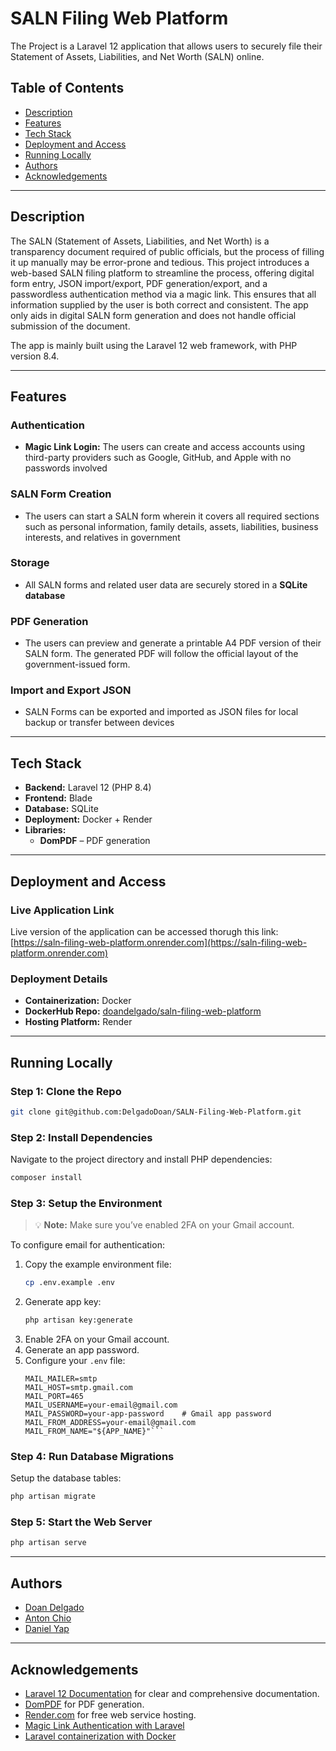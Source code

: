 # SALN Filing Web Platform
The Project is a Laravel 12 application that allows users to securely file their Statement of Assets, Liabilities, and Net Worth (SALN) online.

## Table of Contents
- [Description](#description)
- [Features](#features)
- [Tech Stack](#tech-stack)
- [Deployment and Access](#deployment-and-access)
- [Running Locally](#running-locally)
- [Authors](#authors)
- [Acknowledgements](#acknowledgements)

---
## Description
The SALN (Statement of Assets, Liabilities, and Net Worth) is a transparency document required of public officials, but the process of filling it up manually may be error-prone and tedious. This project introduces a web-based SALN filing platform to streamline the process, offering digital form entry, JSON import/export, PDF generation/export, and a passwordless authentication method via a magic link. This ensures that all information supplied by the user is both correct and consistent. The app only aids in digital SALN form generation and does not handle official submission of the document. 

The app is mainly built using the Laravel 12 web framework, with PHP version 8.4.

---
## Features

### Authentication 
- **Magic Link Login:** The users can create and access accounts using third-party providers such as Google, GitHub, and Apple with no passwords involved

### SALN Form Creation 
- The users can start a SALN form wherein it covers all required sections such as personal information, family details, assets, liabilities, business interests, and relatives in government

### Storage
- All SALN forms and related user data are securely stored in a **SQLite database**

### PDF Generation
- The users can preview and generate a printable A4 PDF version of their SALN form. The generated PDF will follow the official layout of the government-issued form.

### Import and Export JSON
- SALN Forms can be exported and imported as JSON files for local backup or transfer between devices

---
## Tech Stack
- **Backend:** Laravel 12 (PHP 8.4)
- **Frontend:** Blade
- **Database:** SQLite
- **Deployment:** Docker + Render
- **Libraries:**
  - **DomPDF** – PDF generation

---
## Deployment and Access

### Live Application Link
Live version of the application can be accessed thorugh this link: [https://saln-filing-web-platform.onrender.com](https://saln-filing-web-platform.onrender.com)


### Deployment Details
- **Containerization:** Docker
- **DockerHub Repo:** [doandelgado/saln-filing-web-platform](https://hub.docker.com/r/doandelgado/saln-filing-web-platform)
- **Hosting Platform:** Render

---
## Running Locally

### Step 1: Clone the Repo
```zsh
git clone git@github.com:DelgadoDoan/SALN-Filing-Web-Platform.git
```

### Step 2: Install Dependencies

Navigate to the project directory and install PHP dependencies:

```zsh
composer install
```

### Step 3: Setup the Environment
> 💡 **Note:** Make sure you’ve enabled 2FA on your Gmail account.

To configure email for authentication:
1. Copy the example environment file:
   ```bash
   cp .env.example .env
   ```
2. Generate app key:
   ```bash
   php artisan key:generate
   ```
2. Enable 2FA on your Gmail account.
3. Generate an app password.
4. Configure your `.env` file:
   ```dotenv
   MAIL_MAILER=smtp
   MAIL_HOST=smtp.gmail.com
   MAIL_PORT=465
   MAIL_USERNAME=your-email@gmail.com
   MAIL_PASSWORD=your-app-password    # Gmail app password
   MAIL_FROM_ADDRESS=your-email@gmail.com
   MAIL_FROM_NAME="${APP_NAME}"```

### Step 4: Run Database Migrations
Setup the database tables:
```zsh
php artisan migrate
```

### Step 5: Start the Web Server 
```zsh
php artisan serve
```

---
## Authors
- [Doan Delgado](https://github.com/DelgadoDoan)
- [Anton Chio](https://github.com/antonbc)
- [Daniel Yap](https://github.com/DayiYap)

---
## Acknowledgements
- [Laravel 12 Documentation](https://laravel.com/docs/12.x) for clear and comprehensive documentation.
- [DomPDF](https://github.com/barryvdh/laravel-dompdf) for PDF generation.
- [Render.com](https://render.com) for free web service hosting.
- [Magic Link Authentication with Laravel](https://tuts.codingo.me/magic-link-login-laravel)
- [Laravel containerization with Docker](https://youtu.be/uYhowDSkwyk?feature=shared)